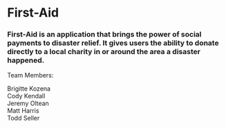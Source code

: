 # First-Aid  
  
### First-Aid is an application that brings the power of social payments to disaster relief. It gives users the ability to donate directly to a local charity in or around the area a disaster happened.  

Team Members:

Brigitte Kozena  
Cody Kendall  
Jeremy Oltean  
Matt Harris  
Todd Seller
